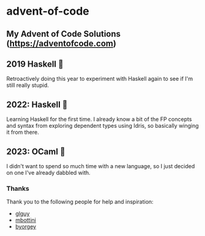 # advent-of-code
## My Advent of Code Solutions (https://adventofcode.com)

## 2019 Haskell 󰲒
Retroactively doing this year to experiment with Haskell again to see if I'm
still really stupid. 

## 2022: Haskell 󰲒
Learning Haskell for the first time. I already know a bit of the FP concepts
and syntax from exploring dependent types using Idris, so basically winging it
from there.

## 2023: OCaml 🐪
I didn't want to spend so much time with a new language, so I just decided on
one I've already dabbled with.

### Thanks
Thank you to the following people for help and inspiration:
  - [glguy](https://github.com/glguy/advent)
  - [mbottini](https://github.com/mbottini/AOC2023)
  - [byorgey](https://github.com/byorgey/AoC)
